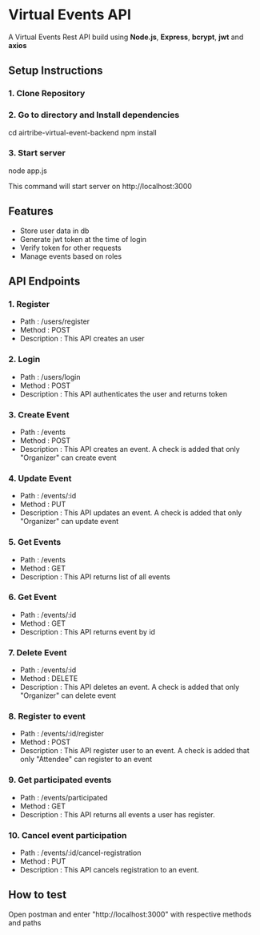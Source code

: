 # Virtual Events API

A Virtual Events Rest API build using **Node.js**, **Express**, **bcrypt**, **jwt** and **axios**

## Setup Instructions

### 1. Clone Repository

### 2. Go to directory and Install dependencies
cd airtribe-virtual-event-backend
npm install

### 3. Start server

node app.js

This command will start server on http://localhost:3000

## Features

- Store user data in db
- Generate jwt token at the time of login
- Verify token for other requests
- Manage events based on roles

## API Endpoints

### 1. Register

- Path : /users/register
- Method : POST
- Description : This API creates an user

### 2. Login

- Path : /users/login
- Method : POST
- Description : This API authenticates the user and returns token

### 3. Create Event

- Path : /events
- Method : POST
- Description : This API creates an event. A check is added that only "Organizer" can create event

### 4. Update Event

- Path : /events/:id
- Method : PUT
- Description : This API updates an event. A check is added that only "Organizer" can update event

### 5. Get Events

- Path : /events
- Method : GET
- Description : This API returns list of all events

### 6. Get Event

- Path : /events/:id
- Method : GET
- Description : This API returns event by id

### 7. Delete Event

- Path : /events/:id
- Method : DELETE
- Description : This API deletes an event. A check is added that only "Organizer" can delete event

### 8. Register to event

- Path : /events/:id/register
- Method : POST
- Description : This API register user to an event. A check is added that only "Attendee" can register to an event

### 9. Get participated events

- Path : /events/participated
- Method : GET
- Description : This API returns all events a user has register.

### 10. Cancel event participation

- Path : /events/:id/cancel-registration
- Method : PUT
- Description : This API cancels registration to an event.

## How to test

Open postman and enter "http://localhost:3000" with respective methods and paths
